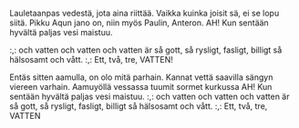 Lauletaanpas vedestä, jota aina riittää.
Vaikka kuinka joisit sä, ei se lopu siitä.
Pikku Aqun jano on,
niin myös Paulin, Anteron.
AH! Kun sentään hyvältä paljas vesi maistuu.

:,: och vatten och vatten och vatten är så gott,
så rysligt, fasligt, billigt så hälsosamt och vått. :,:
Ett, två, tre, VATTEN!

Entäs sitten aamulla, on olo mitä parhain.
Kannat vettä saavilla sängyn viereen varhain.
Aamuyöllä vessassa tuumit sormet kurkussa
AH! Kun sentään hyvältä paljas vesi maistuu.
:,: och vatten och vatten och vatten är så gott,
så rysligt, fasligt, billigt så hälsosamt och vått. :,:
Ett, två, tre, VATTEN
